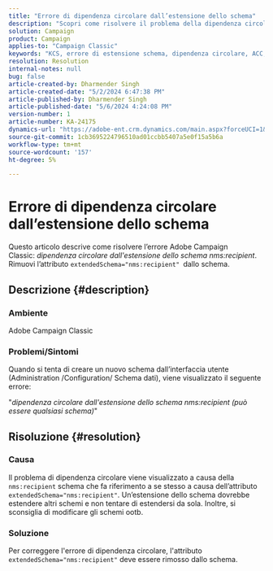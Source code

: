 ```yaml
---
title: "Errore di dipendenza circolare dall’estensione dello schema"
description: "Scopri come risolvere il problema della dipendenza circolare dall’errore di estensione dello schema in Adobe Campaign Classic."
solution: Campaign
product: Campaign
applies-to: "Campaign Classic"
keywords: "KCS, errore di estensione schema, dipendenza circolare, ACC, Adobe Campaign Classic"
resolution: Resolution
internal-notes: null
bug: false
article-created-by: Dharmender Singh
article-created-date: "5/2/2024 6:47:38 PM"
article-published-by: Dharmender Singh
article-published-date: "5/6/2024 4:24:08 PM"
version-number: 1
article-number: KA-24175
dynamics-url: "https://adobe-ent.crm.dynamics.com/main.aspx?forceUCI=1&pagetype=entityrecord&etn=knowledgearticle&id=5efaa16c-b408-ef11-9f8a-6045bd034c54"
source-git-commit: 1cb3695224796510ad01ccbb5407a5e0f15a5b6a
workflow-type: tm+mt
source-wordcount: '157'
ht-degree: 5%

---
```


# Errore di dipendenza circolare dall’estensione dello schema


Questo articolo descrive come risolvere l’errore Adobe Campaign Classic: *dipendenza circolare dall&#39;estensione dello schema nms:recipient*. Rimuovi l’attributo `extendedSchema="nms:recipient" `dallo schema.

## Descrizione {#description}


### Ambiente

Adobe Campaign Classic

### Problemi/Sintomi

Quando si tenta di creare un nuovo schema dall’interfaccia utente (Administration /Configuration/ Schema dati), viene visualizzato il seguente errore:

&quot;*dipendenza circolare dall&#39;estensione dello schema nms:recipient (può essere qualsiasi schema)*&quot;


## Risoluzione {#resolution}


### Causa

Il problema di dipendenza circolare viene visualizzato a causa della `nms:recipient` schema che fa riferimento a se stesso a causa dell’attributo `extendedSchema="nms:recipient"`. Un’estensione dello schema dovrebbe estendere altri schemi e non tentare di estendersi da sola. Inoltre, si sconsiglia di modificare gli schemi ootb.

### Soluzione

Per correggere l&#39;errore di dipendenza circolare, l&#39;attributo `extendedSchema="nms:recipient"` deve essere rimosso dallo schema.

